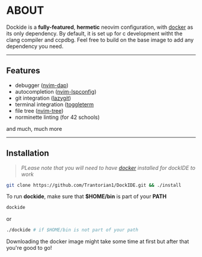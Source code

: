 # ABOUT

Dockide is a **fully-featured**, **hermetic** neovim configuration, with 
[docker](https://docs.docker.com/engine/install/) as its only dependency. By
default, it is set up for c development witht the clang compiler and ccpdbg.
Feel free to build on the base image to add any dependency you need.

---

## Features

- debugger ([nvim-dap](https://github.com/mfussenegger/nvim-dap))
- autocompletion ([nvim-lspconfig](https://github.com/neovim/nvim-lspconfig))
- git integration ([lazygit](https://github.com/kdheepak/lazygit.nvim))
- terminal integration ([toggleterm](https://github.com/akinsho/toggleterm.nvim)
- file tree ([nvim-tree](https://github.com/nvim-tree/nvim-tree.lua))
- norminette linting (for 42 schools)

and much, much more

---

## Installation

> _PLease note that you will need to have [docker](https://docs.docker.com/engine/install/) installed for dockIDE to work_

```sh
git clone https://github.com/Trantorian1/DockIDE.git && ./install
```

To run **dockide**, make sure that **$HOME/bin** is part of your **PATH**

```sh
dockide
```

or

```sh
./dockide # if $HOME/bin is not part of your path
```

Downloading the docker image might take some time at first but after that 
you're good to go!
